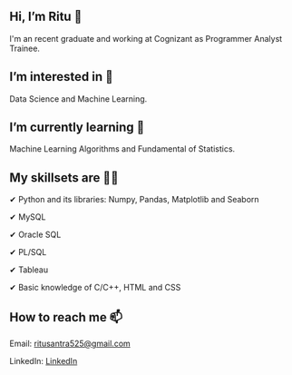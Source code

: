 ## Hi, I’m Ritu 👋

I'm an recent graduate and working at Cognizant as Programmer Analyst Trainee.

## I’m interested in 👀

Data Science and Machine Learning.

## I’m currently learning 🌱

Machine Learning Algorithms and Fundamental of Statistics.

## My skillsets are 👩‍💻 

✔ Python and its libraries: Numpy, Pandas, Matplotlib and Seaborn

✔ MySQL

✔ Oracle SQL

✔ PL/SQL

✔ Tableau

✔ Basic knowledge of C/C++, HTML and CSS

## How to reach me 📫

Email: ritusantra525@gmail.com


LinkedIn: [LinkedIn](https://www.linkedin.com/in/ritusantra/)

<!---
ritusantra/ritusantra is a ✨ special ✨ repository because its `README.md` (this file) appears on your GitHub profile.
You can click the Preview link to take a look at your changes.
--->
